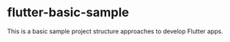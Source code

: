 # flutter-basic-sample
This is a basic sample project structure approaches to develop Flutter apps.
